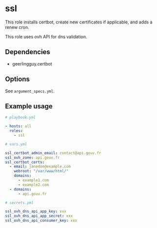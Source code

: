 # ssl

This role installs certbot, create new certificates if applicable, and adds a renew cron.

This role uses ovh API for dns validation.

## Dependencies

- geerlingguy.certbot

## Options

See `argument_specs.yml`.

## Example usage

```yaml
# playbook.yml

- hosts: all
  roles:
    - ssl
```

```yaml
# vars.yml

ssl_certbot_admin_email: contact@api.gouv.fr
ssl_ovh_zone: api.gouv.fr
ssl_certbot_certs:
  - email: janedoe@example.com
    webroot: "/var/www/html/"
    domains:
      - example1.com
      - example2.com
  - domains:
      - api.gouv.fr
```

```yaml
# secrets.yml

ssl_ovh_dns_api_app_key: xxx
ssl_ovh_dns_api_app_secret: xxx
ssl_ovh_dns_api_consumer_key: xxx
```
